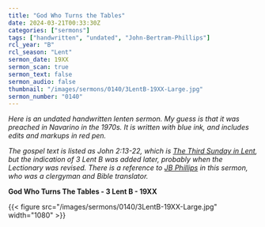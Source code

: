 ```yaml
---
title: "God Who Turns the Tables"
date: 2024-03-21T00:33:30Z
categories: ["sermons"]
tags: ["handwritten", "undated", "John-Bertram-Phillips"]
rcl_year: "B"
rcl_season: "Lent"
sermon_date: 19XX
sermon_scan: true
sermon_text: false
sermon_audio: false
thumbnail: "/images/sermons/0140/3LentB-19XX-Large.jpg"
sermon_number: "0140"
---
```


_Here is an undated handwritten lenten sermon. My guess is that it was preached in Navarino in the 1970s. It is written with blue ink, and includes edits and markups in red pen._

<!--more-->

_The gospel text is listed as John 2:13-22, which is [The Third Sunday in Lent](https://lectionary.library.vanderbilt.edu/texts/?y=382&z=l&d=27), but the indication of 3 Lent B was added later, probably when the Lectionary was revised. There is a reference to [JB Phillips](https://en.wikipedia.org/wiki/John_Bertram_Phillips) in this sermon, who was a clergyman and Bible translator._

**God Who Turns The Tables - 3 Lent B - 19XX**

{{< figure src="/images/sermons/0140/3LentB-19XX-Large.jpg" width="1080" >}}
